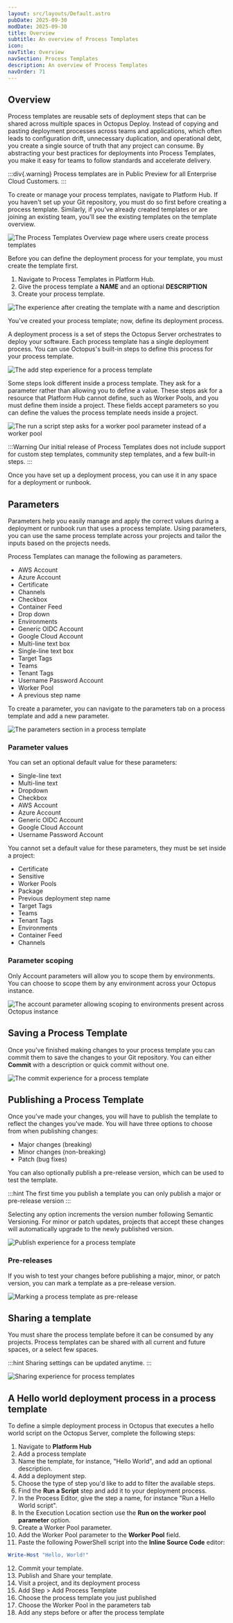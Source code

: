 ```yaml
---
layout: src/layouts/Default.astro
pubDate: 2025-09-30
modDate: 2025-09-30
title: Overview
subtitle: An overview of Process Templates
icon:
navTitle: Overview
navSection: Process Templates
description: An overview of Process Templates
navOrder: 71
---
```

## Overview

Process templates are reusable sets of deployment steps that can be shared across multiple spaces in Octopus Deploy. Instead of copying and pasting deployment processes across teams and applications, which often leads to configuration drift, unnecessary duplication, and operational debt, you create a single source of truth that any project can consume. By abstracting your best practices for deployments into Process Templates, you make it easy for teams to follow standards and accelerate delivery.

:::div{.warning}
Process templates are in Public Preview for all Enterprise Cloud Customers.
:::

To create or manage your process templates, navigate to Platform Hub. If you haven't set up your Git repository, you must do so first before creating a process template. Similarly, if you've already created templates or are joining an existing team, you'll see the existing templates on the template overview.

![The Process Templates Overview page where users create process templates](~/docs/platform-hub/process-template-overview.png~)

Before you can define the deployment process for your template, you must create the template first.

1. Navigate to Process Templates in Platform Hub.
2. Give the process template a **NAME** and an optional **DESCRIPTION**
3. Create your process template.

![The experience after creating the template with a name and description](~/docs/platform-hub/process-template-first-creation.png~)

You've created your process template; now, define its deployment process.

A deployment process is a set of steps the Octopus Server orchestrates to deploy your software. Each process template has a single deployment process. You can use Octopus's built-in steps to define this process for your process template.

![The add step experience for a process template](~/docs/platform-hub/process-template-add-step.png~)

Some steps look different inside a process template. They ask for a parameter rather than allowing you to define a value. These steps ask for a resource that Platform Hub cannot define, such as Worker Pools, and you must define them inside a project. These fields accept parameters so you can define the values the process template needs inside a project.

![The run a script step asks for a worker pool parameter instead of a worker pool](~/docs/platform-hub/process-template-step-example.png~)

:::Warning
Our initial release of Process Templates does not include support for custom step templates, community step templates, and a few built-in steps.
:::

Once you have set up a deployment process, you can use it in any space for a deployment or runbook.

## Parameters

Parameters help you easily manage and apply the correct values during a deployment or runbook run that uses a process template. Using parameters, you can use the same process template across your projects and tailor the inputs based on the projects needs.

Process Templates can manage the following as parameters.

- AWS Account
- Azure Account
- Certificate
- Channels
- Checkbox
- Container Feed
- Drop down
- Environments
- Generic OIDC Account
- Google Cloud Account
- Multi-line text box
- Single-line text box
- Target Tags
- Teams
- Tenant Tags
- Username Password Account
- Worker Pool
- A previous step name

To create a parameter, you can navigate to the parameters tab on a process template and add a new parameter.

![The parameters section in a process template](~/docs/platform-hub/process-template-parameters.png~)

### Parameter values

You can set an optional default value for these parameters:

- Single-line text
- Multi-line text
- Dropdown
- Checkbox
- AWS Account
- Azure Account
- Generic OIDC Account
- Google Cloud Account
- Username Password Account

You cannot set a default value for these parameters, they must be set inside a project:

- Certificate
- Sensitive
- Worker Pools
- Package
- Previous deployment step name
- Target Tags
- Teams
- Tenant Tags
- Environments
- Container Feed
- Channels

### Parameter scoping

Only Account parameters will allow you to scope them by environments. You can choose to scope them by any environment across your Octopus instance.

![The account parameter allowing scoping to environments present across Octopus instance](~/docs/platform-hub/process-templates-account-scoping.png~)

## Saving a Process Template

Once you've finished making changes to your process template you can commit them to save the changes to your Git repository. You can either **Commit** with a description or quick commit without one.

![The commit experience for a process template](~/docs/platform-hub/process-templates-commit-experience.png~)

## Publishing a Process Template

Once you've made your changes, you will have to publish the template to reflect the changes you've made. You will have three options to choose from when publishing changes:

- Major changes (breaking)
- Minor changes (non-breaking)
- Patch (bug fixes)

You can also optionally publish a pre-release version, which can be used to test the template.

:::hint
The first time you publish a template you can only publish a major or pre-release version
:::

Selecting any option increments the version number following Semantic Versioning. For minor or patch updates, projects that accept these changes will automatically upgrade to the newly published version.

![Publish experience for a process template](~/docs/platform-hub/process-templates-publishing.png~)

### Pre-releases

If you wish to test your changes before publishing a major, minor, or patch version, you can mark a template as a pre-release version.

![Marking a process template as pre-release](~/docs/platform-hub/process-template-prerelease.png~)

## Sharing a template

You must share the process template before it can be consumed by any projects. Process templates can be shared with all current and future spaces, or a select few spaces.

:::hint
Sharing settings can be updated anytime.
:::

![Sharing experience for process templates](~/docs/platform-hub/process-template-sharing.png~)

## A Hello world deployment process in a process template

To define a simple deployment process in Octopus that executes a hello world script on the Octopus Server, complete the following steps:

1. Navigate to **Platform Hub**
2. Add a process template
3. Name the template, for instance, "Hello World", and add an optional description.
4. Add a deployment step.
5. Choose the type of step you'd like to add to filter the available steps.
6. Find the **Run a Script** step and add it to your deployment process.
7. In the Process Editor, give the step a name, for instance "Run a Hello World script".
8. In the Execution Location section use the **Run on the worker pool parameter** option.
9. Create a Worker Pool parameter.
10. Add the Worker Pool parameter to the **Worker Pool** field.
11. Paste the following PowerShell script into the **Inline Source Code** editor:

```powershell
Write-Host "Hello, World!" 
```

12. Commit your template.
13. Publish and Share your template.
14. Visit a project, and its deployment process
15. Add Step > Add Process Template
16. Choose the process template you just published
17. Choose the Worker Pool in the parameters tab
18. Add any steps before or after the process template
